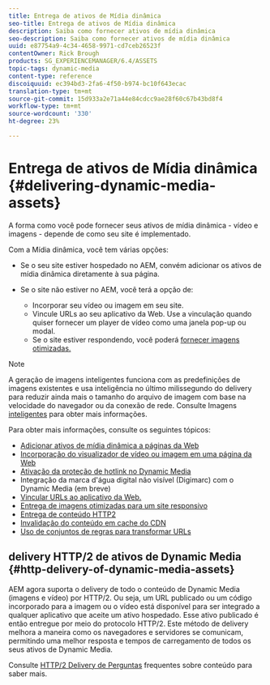 ```yaml
---
title: Entrega de ativos de Mídia dinâmica
seo-title: Entrega de ativos de Mídia dinâmica
description: Saiba como fornecer ativos de mídia dinâmica
seo-description: Saiba como fornecer ativos de mídia dinâmica
uuid: e87754a9-4c34-4658-9971-cd7ceb26523f
contentOwner: Rick Brough
products: SG_EXPERIENCEMANAGER/6.4/ASSETS
topic-tags: dynamic-media
content-type: reference
discoiquuid: ec394bd3-2fa6-4f50-b974-bc10f643ecac
translation-type: tm+mt
source-git-commit: 15d933a2e71a44e84cdcc9ae28f60c67b43bd8f4
workflow-type: tm+mt
source-wordcount: '330'
ht-degree: 23%

---
```



# Entrega de ativos de Mídia dinâmica {#delivering-dynamic-media-assets}

A forma como você pode fornecer seus ativos de mídia dinâmica - vídeo e imagens - depende de como seu site é implementado.

Com a Mídia dinâmica, você tem várias opções:

* Se o seu site estiver hospedado no AEM, convém adicionar os ativos de mídia dinâmica diretamente à sua página.
* Se o site não estiver no AEM, você terá a opção de:

   * Incorporar seu vídeo ou imagem em seu site.
   * Vincule URLs ao seu aplicativo da Web. Use a vinculação quando quiser fornecer um player de vídeo como uma janela pop-up ou modal.
   * Se o site estiver respondendo, você poderá [fornecer imagens otimizadas.](responsive-site.md)

>[!NOTE]
>
>A geração de imagens inteligentes funciona com as predefinições de imagens existentes e usa inteligência no último milissegundo do delivery para reduzir ainda mais o tamanho do arquivo de imagem com base na velocidade do navegador ou da conexão de rede. Consulte Imagens [inteligentes](imaging-faq.md) para obter mais informações.

Para obter mais informações, consulte os seguintes tópicos:

* [Adicionar ativos de mídia dinâmica a páginas da Web](adding-dynamic-media-assets-to-pages.md)
* [Incorporação do visualizador de vídeo ou imagem em uma página da Web](embed-code.md)
* [Ativação da proteção de hotlink no Dynamic Media](https://helpx.adobe.com/experience-manager/6-4/assets/using/hotlink-protection.html)
* Integração da marca d&#39;água digital não visível (Digimarc) com o Dynamic Media (em breve)
* [Vincular URLs ao aplicativo da Web.](linking-urls-to-yourwebapplication.md)
* [Entrega de imagens otimizadas para um site responsivo](responsive-site.md)
* [Entrega de conteúdo HTTP2](http2.md)
* [Invalidação do conteúdo em cache do CDN](invalidate-cdn-cached-content.md)
* [Uso de conjuntos de regras para transformar URLs](using-rulesets-to-transform-urls.md)

## delivery HTTP/2 de ativos de Dynamic Media {#http-delivery-of-dynamic-media-assets}

AEM agora suporta o delivery de todo o conteúdo de Dynamic Media (imagens e vídeo) por HTTP/2. Ou seja, um URL publicado ou um código incorporado para a imagem ou o vídeo está disponível para ser integrado a qualquer aplicativo que aceite um ativo hospedado. Esse ativo publicado é então entregue por meio do protocolo HTTP/2. Este método de delivery melhora a maneira como os navegadores e servidores se comunicam, permitindo uma melhor resposta e tempos de carregamento de todos os seus ativos de Dynamic Media.

Consulte [HTTP/2 Delivery de Perguntas](/help/sites-administering/scene7-http2faq.md) frequentes sobre conteúdo para saber mais.
